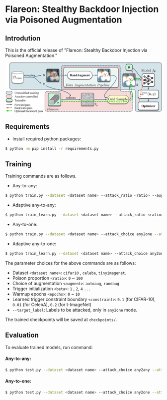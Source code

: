 # Flareon: Stealthy Backdoor Injection via Poisoned Augmentation

## Introdution

This is the official release
of "Flareon: Stealthy Backdoor Injection via Poisoned Augmentation."

![High-level overview](https://github.com/lafeat/flareon/blob/main/asset/overview.png)


## Requirements

- Install required python packages:
```bash
$ python -m pip install -r requirements.py
```

## Training
Training commands are as follows.

* Any-to-any:
```bash
$ python train.py --dataset <dataset name> --attack_ratio <ratio> --aug <augment> --s <beta>
```
* Adaptive any-to-any:
```bash
$ python train_learn.py --dataset <dataset name> --attack_ratio <ratio> --aug <augment> --s <beta> --warmup_epochs <epochs>
```
* Any-to-one:
```bash
$ python train.py --dataset <dataset name> --attack_choice any2one --attack_ratio <ratio> --aug <augment> --s <beta>
```
* Adaptive any-to-one:
```bash
$ python train_learn.py --dataset <dataset name> --attack_choice any2one --attack_ratio <ratio> --aug <augment> --s <beta> --warmup_epochs <epochs> --eps <constraint>
```

The parameter choices for the above commands are as follows:
- Dataset `<dataset name>`: `cifar10` , `celeba`, `tinyimagenet`.
- Poison proportion `<ratio>`: `0` ~ `100`
- Choice of augmentation `<augment>`: `autoaug`, `randaug`
- Trigger initialization `<beta>`: `1` , `2`, `4` `...`
- Warmup epochs `<epochs>`: `0` ~ `10`
- Learned trigger constraint boundary `<constraint>`: `0.1` (for CIFAR-10), `0.01` (for CelebA), `0.2` (for t-ImageNet)
- `--target_label`: Labels to be attacked, only in `any2one` mode.

The trained checkpoints will be saved at `checkpoints/`.

## Evaluation

To evaluate trained models, run command:

#### Any-to-any:
```bash
$ python test.py --dataset <dataset name> --attack_choice any2any --attack_ratio <ratio> --aug <augment> --s <beta>

```

#### Any-to-one:
```bash
$ python test.py --dataset <dataset name> --attack_choice any2one --attack_ratio <ratio> --aug <augment> --s <beta>
```
